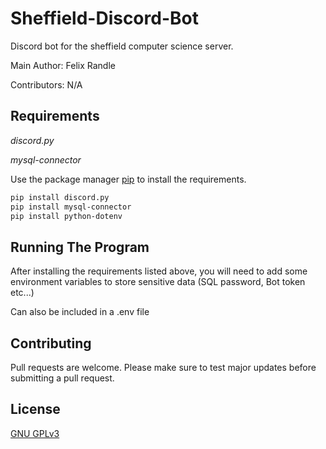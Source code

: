 # Sheffield-Discord-Bot
 Discord bot for the sheffield computer science server.
 
 Main Author:
 Felix Randle
 
 Contributors:
 N/A
 
 ## Requirements
 *discord.py*
 
 *mysql-connector*
 
Use the package manager [pip](https://pip.pypa.io/en/stable/) to install the requirements.

```bash
pip install discord.py
pip install mysql-connector
pip install python-dotenv
```

## Running The Program

After installing the requirements listed above, you will need to add
some environment variables to store sensitive data (SQL password, Bot token etc...)

Can also be included in a .env file


## Contributing
Pull requests are welcome. 
Please make sure to test major updates before submitting a pull request.

## License
[GNU GPLv3](https://choosealicense.com/licenses/gpl-3.0/)
